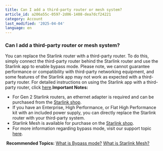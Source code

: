 ```yaml
---
title: Can I add a third-party router or mesh system?
article_id: a206a55c-0597-2d06-1408-dea7dcf24221
category: Account
last_modified: '2025-04-04'
language: en
---
```


### Can I add a third-party router or mesh system?
You can replace the Starlink router with a third-party router. To do this, simply connect the third-party router behind the Starlink router and use the Starlink app to enable bypass mode. Please note, we cannot guarantee performance or compatibility with third-party networking equipment, and some features of the Starlink app may not work as expected with a third-party router. For detailed instructions on using the Starlink app with a third-party router, click [here](https://www.starlink.com/support/article/<https:/www.starlink.com/support/article/27802782-944e-10aa-bc29-23ccbc1fce73>).
​
**Important Notes:**
  * For Gen 2 Starlink routers, an ethernet adapter is required and can be purchased from the [Starlink shop](https://www.starlink.com/support/article/<starlink.com/shop>).
  * If you have an Enterprise, High Performance, or Flat High Performance kit with an included power supply, you can directly replace the Starlink router with your third-party system.
  * Starlink Mesh is available for purchase on the [Starlink shop](https://www.starlink.com/support/article/<starlink.com/shop>).
  * For more information regarding bypass mode, visit our support topic [here](https://www.starlink.com/support/article/<https:/www.starlink.com/support/article/a0fe8d51-32f7-d2b9-d74a-801e31ad9f6a>).


​ 
**Recommended Topics:**
[What is Bypass mode?](https://www.starlink.com/support/article/<https:/www.starlink.com/support/article/a0fe8d51-32f7-d2b9-d74a-801e31ad9f6a>)
[What is Starlink Mesh?](https://www.starlink.com/support/article/<https:/support.starlink.com/?topic=57f4bd5c-4125-2210-8bb2-30c90b558b7b>)